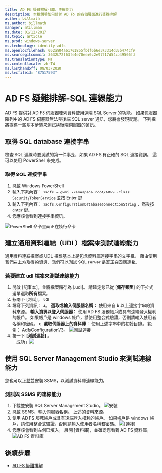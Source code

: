 ```yaml
---
title: AD FS 疑難排解-SQL 連線能力
description: 本檔說明如何針對 AD FS 的各個層面進行疑難排解
author: billmath
ms.author: billmath
manager: mtillman
ms.date: 01/12/2017
ms.topic: article
ms.prod: windows-server
ms.technology: identity-adfs
ms.openlocfilehash: 052a804a61701855fbdf6b6e373314d35b474cf9
ms.sourcegitcommit: 3632b72f63fe4e70eea6c2e97f17d54cb49566fd
ms.translationtype: MT
ms.contentlocale: zh-TW
ms.lasthandoff: 08/03/2020
ms.locfileid: "87517593"
---
```

# <a name="ad-fs-troubleshooting---sql-connectivity"></a>AD FS 疑難排解-SQL 連線能力
AD FS 提供對 AD FS 伺服器陣列資料使用遠端 SQL Server 的功能。  如果伺服器陣列中的 AD FS 伺服器無法與後端 SQL server 通訊，您將會發現問題。  下列檔將提供一些基本步驟來測試與後端伺服器的通訊。

## <a name="acquire-the-sql-database-connection-string"></a>取得 SQL database 連接字串
檢查 SQL 連線時要測試的第一件事是，如果 AD FS 有正確的 SQL 連接資訊。  這可以使用 PowerShell 來完成。

### <a name="to-acquire-the-sql-connection-string"></a>取得 SQL 連接字串
1.  開啟 Windows PowerShell
2. 輸入下列內容： `$adfs = gwmi -Namespace root/ADFS -Class SecurityTokenService` 並按 Enter 鍵
3. 輸入下列內容： `$adfs.ConfigurationDatabaseConnectionString` ，然後按 enter 鍵。
4. 您應該會看到連接字串資訊。

![PowerShell 命令畫面正在執行命令](media/ad-fs-tshoot-sql/sql2.png)

## <a name="create-a-universal-data-link-udl-file-to-test-connectivity"></a>建立通用資料連結（UDL）檔案來測試連線能力
通用資料連結檔案或 UDL 檔案基本上是包含資料庫連接字串的文字檔。  藉由使用我們在上方取得的資訊，我們可以測試 SQL server 是否正在回應連接。

### <a name="to-create-a-udl-file-to-test-connectivity"></a>若要建立 udl 檔案來測試連線能力

1. 開啟 [記事本]，並將檔案儲存為 [.udl]。  請確定您已從 [**儲存類型**] 的下拉式選單選取**所有**檔案。
2. 按兩下 [測試]。 udl
3. 填寫下列資訊： a。 **選取或輸入伺服器名稱：** 使用來自 b 以上連接字串的資料來源。 **輸入資訊以登入伺服器：** 使用 AD FS 服務帳戶或具有遠端登入權利的帳戶。  如果帳戶是 windows 帳戶，請使用整合式驗證，否則請輸入使用者名稱和密碼。
    c. **選取伺服器上的資料庫：** 使用上述字串中的初始目錄。  範例： AdfsConfigurationV3。
   ![測試連接](media/ad-fs-tshoot-sql/sql4.png)
1. 按一下 **[測試連接]** 。</br>
「成功」![](media/ad-fs-tshoot-sql/sql3.png)

## <a name="use-sql-server-management-studio-to-test-connectivity"></a>使用 SQL Server Management Studio 來測試連線能力
您也可以[下載](https://go.microsoft.com/fwlink/?linkid=864329)並安裝 SSMS，以測試資料庫連線能力。

### <a name="to-test-connectivity-with-ssms"></a>測試與 SSMS 的連線能力
1. 下載並安裝 SQL Server Management Studio。
![安裝](media/ad-fs-tshoot-sql/sql5.png)
1. 開啟 SSMS，輸入伺服器名稱。  上述的資料來源。
2. 使用 AD FS 服務帳戶或具有遠端登入權利的帳戶。  如果帳戶是 windows 帳戶，請使用整合式驗證，否則請輸入使用者名稱和密碼。
![[連接]](media/ad-fs-tshoot-sql/sql6.png)
1. 您應該會看到左側已填入。  展開 [資料庫]，並確認您看到 AD FS 資料庫。
![AD FS 資料庫](media/ad-fs-tshoot-sql/sql7.png)

## <a name="next-steps"></a>後續步驟

- [AD FS 疑難排解](ad-fs-tshoot-overview.md)